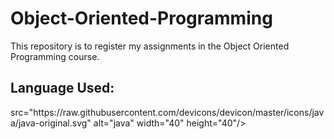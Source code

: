 <h1>Object-Oriented-Programming</h1>
<p>This repository is to register my assignments in the Object Oriented Programming course.</p>
<h2><b>Language Used:</b></h2>
<p align="left"> <a>src="https://raw.githubusercontent.com/devicons/devicon/master/icons/java/java-original.svg" alt="java" width="40" height="40"/> </a> <a href="https://developer.mozilla.org/en-US/docs/Web/JavaScript" target="_blank" </a>
